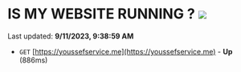 # IS MY WEBSITE RUNNING ? [![](https://img.shields.io/static/v1?label=Sponsor&message=%E2%9D%A4&logo=GitHub&color=%23fe8e86)](https://github.com/sponsors/<username>)

Last updated: **9/11/2023, 9:38:59 AM**

- `GET` [https://youssefservice.me](https://youssefservice.me) - **Up** (886ms)
